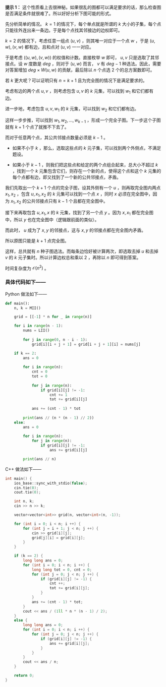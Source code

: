 **提示 1：** 这个性质看上去很神秘。如果很乱的图都可以满足要求的话，那么检查图是否满足条件就很难了。所以好好分析下图可能的形式。

先分析简单的情况。 $k=1$ 的情况下，每个单点就是所谓的 $k$ 大小的子集，每个点只能往外连出来一条边。于是每个点找其邻接边的边权即可。

$k=2$ 的情况下，考虑任意一组点 $(u,v)$ ，则其唯一对应于一个点 $w$ ，于是 $(u,w),(v,w)$ 都有边，且和点对 $(u,v)$ 一一对应。

于是考虑 $((u,w),(v,w))$ 的权值和计数。直接枚举 $w$ 即可， $u,v$ 只是选取了其邻接点。设 $w$ 度数是 $deg$ ，则对于 $(u,w)$ 而言， $v$ 有 $deg-1$ 种选法。因此，需要对答案增加 $deg\times W(u,w)$ 的贡献，最后除以 $n$ 个点选 $2$ 个的总方案数即可。

若 $k$ 更大呢？可以证明只有 $n=k+1$ 且为完全图的情况下是满足要求的。

考虑有边的两个点 $u,v$ ，则考虑包含 $u,v$ 的 $k$ 元集，可以找到 $w_1$ 和它们都有边。

进一步地，考虑包含 $u,v,w_1$ 的 $k$ 元集，可以找到 $w_2$ 和它们都有边。

这样一步步推，可以找到 $w_1,w_2,\dots,w_{k-1}$ ，形成一个完全子图。下一步这个子图就有 $k+1$ 个点了就推不下去了。

而对于任意两个点，其公共邻接点数量必须是 $k-1$ 。

- 如果不小于 $k$ ，那么，选取这些点的 $k$ 元子集，可以找到两个外侧点，不满足题设。

- 如果小于 $k-1$ ，则我们把这些点和给定的两个点组合起来，总大小不超过 $k$ ，找到一个 $k$ 元集包含它们，则存在一个新的点，使得这个点和这个 $k$ 元集的每个点都有边，即又找到了一个新的公共邻接点，矛盾。

我们先取出一个 $k+1$ 个点的完全子图，设其外侧有一个 $u$ ，则再取完全图内两点 $x_1,x_2$ ，包含 $u,x_1,x_2$ 的 $k$ 元集可以找到一个点 $x$ ，同时 $x$ 必须在完全图中，因为 $x_1,x_2$ 的公共邻接点只有 $k-1$ 个且都在完全图中。

接下来再取包含 $u,x_1,x$ 的 $k$ 元集，找到了另一个点 $y$ 。因为 $x,x_1$ 都在完全图中，所以 $y$ 也在完全图中（逻辑跟前面的类似）。

而此时， $u$ 成为了 $x,y$ 的邻接点，这与 $x,y$ 的邻接点都在完全图内矛盾。

所以原图只能是 $k+1$ 点完全图。

这样，总共就有 $n$ 种子图选法。而每条边恰好被计算两次，即选取去掉 $u$ 和去掉 $v$ 的 $k$ 元子集时。所以计算边权总和乘以 $2$ ，再除以 $n$ 即可得到答案。

时间复杂度为 $\mathcal{O}(n^2)$ 。

### 具体代码如下——

Python 做法如下——

```Python []
def main():
    n, k = MII()

    grid = [[-1] * n for _ in range(n)]

    for i in range(n - 1):
        nums = LII()
        
        for j in range(0, n - i - 1):
            grid[i][i + j + 1] = grid[i + j + 1][i] = nums[j]

    if k == 2:
        ans = 0
        
        for i in range(n):
            cnt = 0
            tot = 0
            
            for j in range(n):
                if grid[i][j] != -1:
                    cnt += 1
                    tot += grid[i][j]
            
            ans += (cnt - 1) * tot
        
        print(ans // (n * (n - 1) // 2))
    else:
        ans = 0
        
        for i in range(n):
            for j in range(n):
                if grid[i][j] != -1:
                    ans += grid[i][j]

        print(ans // n)
```

C++ 做法如下——

```cpp []
int main() {
    ios_base::sync_with_stdio(false);
    cin.tie(0);
    cout.tie(0);

    int n, k;
    cin >> n >> k;

    vector<vector<int>> grid(n, vector<int>(n, -1));

    for (int i = 0; i < n; i ++) {
        for (int j = i + 1; j < n; j ++) {
            cin >> grid[i][j];
            grid[j][i] = grid[i][j];
        }
    }

    if (k == 2) {
        long long ans = 0;
        for (int i = 0; i < n; i ++) {
            long long tot = 0, cnt = 0;
            for (int j = 0; j < n; j ++) {
                if (grid[i][j] != -1) {
                    cnt ++;
                    tot += grid[i][j];
                }
            }
            ans += (cnt - 1) * tot;
        }
        cout << ans / (1ll * n * (n - 1) / 2);
    }
    else {
        long long ans = 0;
        for (int i = 0; i < n; i ++) {
            for (int j = 0; j < n; j ++) {
                if (grid[i][j] != -1) {
                    ans += grid[i][j];
                }
            }
        }
        cout << ans / n;
    }

    return 0;
}
```